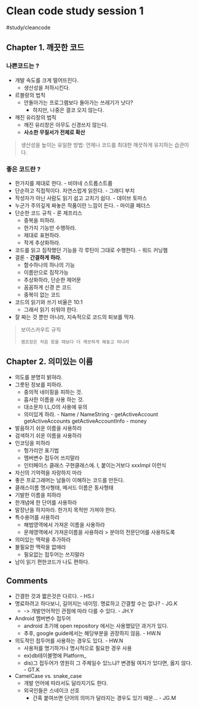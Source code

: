# Clean code study session 1
#study/cleancode

## Chapter 1. 깨끗한 코드
### 나쁜코드는 ? 
- 개발 속도를 크게 떨어뜨린다.
	- 생산성을 저하시킨다.
- 르블랑의 법칙 
	- 안돌아가는 프로그램보다 돌아가는 쓰레기가 낫다? 
		- 하지만, 나중은 결코 오지 않는다.
- 깨진 유리창의 법칙
	- 깨진 유리창은 아무도 신경쓰지 않는다. 
	- **사소한 무질서가 전체로 확산**

> 생산성을 높이는 유일한 방법:
> 언제나 코드를 최대한 깨끗하게 유지하는 습관이다.
	
### 좋은 코드란 ?
- 한가지를 제대로 한다. - 비야네 스트롭스트룹
- 단순하고 직접적이다. 자연스럽게 읽힌다. - 그래디 부치
- 작성자가 아닌 사람도 읽기 쉽고 고치기 쉽다. - 데이브 토마스
- 누군가 주의깊게 짜놓은 작품이란 느낌이 든다. - 마이클 페더스
- 단순한 코드 규칙 - 론 제프리스
	- 중복을 피하라.
	- 한가지 기능만 수행하라.
	- 제대로 표현하라.
	- 작게 추상화하라.
- 코드를 읽고 짐작했던 기능을 각 루틴이 그대로 수행한다. - 워드 커닝햄
- 결론 - **간결하게 하라.**
	- 함수하나의 하나의 기능
	- 이름만으로 짐작가능
	- 추상화하라, 단순한 제어문
	- 꼼꼼하게 신경 쓴 코드
	- 중복이 없는 코드
- 코드의 읽기와 쓰기 비율은 10:1
	- 그래서 읽기 쉬워야 한다.
- 잘 짜는 것 뿐만 아니라, 지속적으로 코드의 퇴보를 막자.
> 보이스카우트 규칙
> 
> `캠프장은 처음 왔을 때보다 더 깨끗하게 해놓고 떠나라`


		
## Chapter 2. 의미있는 이름
- 의도를 분명히 밝혀라.
- 그릇된 정보를 피하라.
	- 중의적 네이핑을 피하는 것. 
	- 흡사한 이름을 사용 하는 것.
	- 대소문자 I,L,O의 사용에 유의
	- 의미있게 하라.
			- Name / NameString
			- getActiveAccount getActiveAccounts getActiveAccountInfo
			- money
- 발음하기 쉬운 이름을 사용하라
- 검색하기 쉬운 이름을 사용하라
- 인코딩을 피하라
	- 헝가리안 표기법
	- 멤버변수 접두어 쓰지말라
	- 인터페이스 클래스 구현클래스에. I, 붙이는거보다 xxxImpl 이런식
- 자신의 기억력을 자랑하지 마라
- 좋은 프로그래머는 남들이 이해하는 코드를 만든다.
- 클래스이름 명사형태, 메서드 이름은 동사형태
- 기발한 이름을 피하라
- 한개념에 한 단어를 사용하라
- 말장난을 하지마라. 한가지 목적만 가져야 한다.
- 특수용어를 사용하라
	- 해법영역에서 가져온 이름을 사용하라 
	- 문제영역에서 가져온이름을 사용하라 > 분야의 전문단어를 사용하도록
- 의미있는 맥락을 추가하라
- 불필요한 맥락을 없애라
	- 필요없는 접두어는 쓰지말라
- 남이 읽기 편한코드가 나도 편하다. 


## Comments

- 간결한 것과 짧은것은 다르다. - HS.I
- 명료하려고 하다보니, 길어지는 네이밍. 명료하고 간결할 수는 없나? - JG.K
	- -> 개발언어적인 관점에 따라 다를 수 있다. - JH.Y
- Android 멤버변수 접두어
	- android 초기에 open repository 에서는 사용했덨던 과거가 있다.
	- 추후, google guide에서는 해당부분을 권장하지 않음. - HW.N
-  의도적인 접두어를 사용하는 경우도 있다. - HW.N
	- 사용처를 명기하거나 명시적으로 필요한 경우 사용
	- ex)db테이블명에 Platform_ 
	- dis)그 접두어가 영원히 그 주체일수 있느냐? 변경될 여지가 있다면, 옳지 않다. - GT.K
- CamelCase vs. snake_case
	- 개발 언어에 따라서도 달라지기도 한다.
	- 외국인들은 스네이크 선호
		- 간혹 붙여쓰면 단어의 의미가 달라지는 경우도 있기 때문… - JG.M




